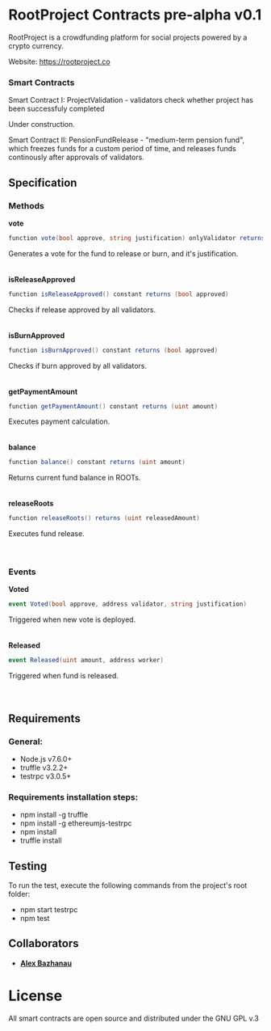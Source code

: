 # RootProject Contracts pre-alpha v0.1

RootProject is a crowdfunding platform for social projects powered by a crypto currency.

Website: https://rootproject.co

### Smart Contracts
Smart Contract I: ProjectValidation - validators check whether project has been successfuly completed

Under construction.

Smart Contract II: PensionFundRelease - "medium-term pension fund", which freezes funds for a custom period of time, and releases funds continously after approvals of validators.

## Specification

### Methods

**vote**
```cs
function vote(bool approve, string justification) onlyValidator returns (uint index)
```
Generates a vote for the fund to release or burn, and it's justification.
<br>
<br>
<br>
**isReleaseApproved**
```cs
function isReleaseApproved() constant returns (bool approved)
```
Checks if release approved by all validators.
<br>
<br>
<br>
**isBurnApproved**
```cs
function isBurnApproved() constant returns (bool approved)
```
Checks if burn approved by all validators.
<br>
<br>
<br>
**getPaymentAmount**
```cs
function getPaymentAmount() constant returns (uint amount)
```
Executes payment calculation.
<br>
<br>
<br>
**balance**
```cs
function balance() constant returns (uint amount)
```
Returns current fund balance in ROOTs.
<br>
<br>
<br>
**releaseRoots**
```cs
function releaseRoots() returns (uint releasedAmount)
```
Executes fund release.
<br>
<br>
<br>
### Events

**Voted**
```cs
event Voted(bool approve, address validator, string justification)
```
Triggered when new vote is deployed.
<br>
<br>
<br>
**Released**
```cs
event Released(uint amount, address worker)
```
Triggered when fund is released.
<br>
<br>
<br>
## Requirements

### General:

* Node.js v7.6.0+
* truffle v3.2.2+
* testrpc v3.0.5+

### Requirements installation steps:

* npm install -g truffle
* npm install -g ethereumjs-testrpc
* npm install
* truffle install


## Testing

To run the test, execute the following commands from the project's root folder:
* npm start testrpc
* npm test

## Collaborators
* **[Alex Bazhanau](https://github.com/frostiq)**



# License

All smart contracts are open source and distributed under the GNU GPL v.3

